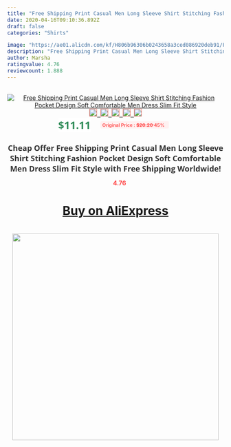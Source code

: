 ```yaml
---
title: "Free Shipping Print Casual Men Long Sleeve Shirt Stitching Fashion Pocket Design Soft Comfortable Men Dress Slim Fit Style"
date: 2020-04-16T09:10:36.892Z
draft: false
categories: "Shirts"

image: "https://ae01.alicdn.com/kf/H806b96306b0243658a3ced086920deb91/Free-Shipping-Print-Casual-Men-Long-Sleeve-Shirt-Stitching-Fashion-Pocket-Design-Soft-Comfortable-Men-Dress.jpg"
description: "Free Shipping Print Casual Men Long Sleeve Shirt Stitching Fashion Pocket Design Soft Comfortable Men Dress Slim Fit Style"
author: Marsha
ratingvalue: 4.76
reviewcount: 1.888
---
```

<br>
<div style="text-align: center;">
<a href="https://s.click.aliexpress.com/e/_AaejJr" target="_blank" rel="nofollow noopener noreferrer"><img alt="Free Shipping Print Casual Men Long Sleeve Shirt Stitching Fashion Pocket Design Soft Comfortable Men Dress Slim Fit Style" class="magnifier-image" src="https://ae01.alicdn.com/kf/H806b96306b0243658a3ced086920deb91/Free-Shipping-Print-Casual-Men-Long-Sleeve-Shirt-Stitching-Fashion-Pocket-Design-Soft-Comfortable-Men-Dress.jpg_640x640.jpg">
<br>
<img style="border:1px solid salmon" src="https://ae01.alicdn.com/kf/H806b96306b0243658a3ced086920deb91/Free-Shipping-Print-Casual-Men-Long-Sleeve-Shirt-Stitching-Fashion-Pocket-Design-Soft-Comfortable-Men-Dress.jpg_120x120.jpg">&nbsp;&nbsp;<img style="border:1px solid salmon" src="https://ae01.alicdn.com/kf/Hf96bf00cbb2b45dd8c09c79ce72534edo/Free-Shipping-Print-Casual-Men-Long-Sleeve-Shirt-Stitching-Fashion-Pocket-Design-Soft-Comfortable-Men-Dress.jpg_120x120.jpg">&nbsp;&nbsp;<img style="border:1px solid salmon" src="https://ae01.alicdn.com/kf/H49e43162966c429fb3042fd53cc4180c0/Free-Shipping-Print-Casual-Men-Long-Sleeve-Shirt-Stitching-Fashion-Pocket-Design-Soft-Comfortable-Men-Dress.jpg_120x120.jpg">&nbsp;&nbsp;<img style="border:1px solid salmon" src="https://ae01.alicdn.com/kf/H33efa649e9fc475fbe20b29070391d8dl/Free-Shipping-Print-Casual-Men-Long-Sleeve-Shirt-Stitching-Fashion-Pocket-Design-Soft-Comfortable-Men-Dress.jpg_120x120.jpg">&nbsp;&nbsp;<img style="border:1px solid salmon" src="https://ae01.alicdn.com/kf/Had536df94f7e45549c713f617ca28ab7v/Free-Shipping-Print-Casual-Men-Long-Sleeve-Shirt-Stitching-Fashion-Pocket-Design-Soft-Comfortable-Men-Dress.jpg_120x120.jpg"></a></div><br0>
<div style="text-align: center;"><span style="background-color: white; border: 0px; box-sizing: border-box; color: seagreen; display: inline-block; font-family: &quot;open sans&quot; , &quot;arial&quot; , &quot;helvetica&quot; , sans-serif , &quot;heiti&quot;; font-size: 24px; font-stretch: inherit; font-weight: 700; line-height: inherit; margin: 0px 10px 0px 0px; padding: 0px; vertical-align: middle;">$11.11 </span>
<span style="background: rgb(255 , 241 , 241); border-radius: 3px; border: 0px; box-sizing: border-box; color: #ff4747; display: inline-block; font-family: inherit; font-size: 12px; font-stretch: inherit; font-style: inherit; font-variant: inherit; font-weight: 600; line-height: inherit; margin: 0px; padding: 2px 5px; transform: scale(0.9); vertical-align: middle;">Original Price : <b style="text-decoration: line-through;">$20.20 </b> 45%&nbsp;&nbsp;</span></div>
<h1 style="color: #333333; display: inline-block; font-family: &quot;open sans&quot; , &quot;arial&quot; , &quot;helvetica&quot; , sans-serif , &quot;heiti&quot;; font-size: 18px; font-stretch: inherit; font-weight: 700; text-align: center;">Cheap Offer Free Shipping Print Casual Men Long Sleeve Shirt Stitching Fashion Pocket Design Soft Comfortable Men Dress Slim Fit Style with Free Shipping Worldwide!</h1>
<div style="color: #ff4747; text-align: center;">
<img src="https://4.bp.blogspot.com/-M0ZcTcb-5uY/XleCXlxnR4I/AAAAAAAAAEc/OrjgMkXV1oMQFaCRZj5HQwOCBcu3w1FegCPcBGAYYCw/s1600/star.png" style="height: 15px;">&nbsp;<b>4.76</b></div>
<div class="button_cont" align="center"><a class="buynow_a" href="https://s.click.aliexpress.com/e/_AaejJr" target="_blank" rel="nofollow noopener noreferrer"><H1>Buy on AliExpress</H1></a></div><br>
<div class="separator" style="clear: both; text-align: center;">
<img src="https://lh3.googleusercontent.com/-pTy5HemUv9M/XlePHvY0dAI/AAAAAAAAAE4/0nX5iRUoIWY8eMW9Dpxeirr157OZliDIgCLcBGAsYHQ/s1600/badge.gif" width="480">
</div>
